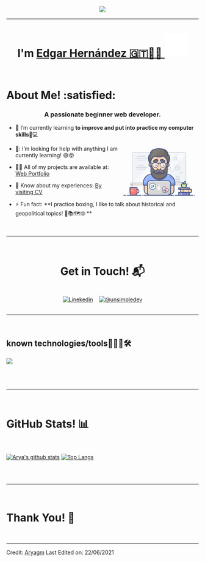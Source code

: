 <p align="center">
  <img src="https://miro.medium.com/max/2048/1*OohqW5DGh9CQS4hLY5FXzA.png" height="230"/>
</p>
<hr>
<h1 align="center">I'm <a href="https://github.com/EdgarzHernandez">Edgar Hernández 🇬🇹💙🤍 <a><img src="https://github.com/Kathryn-Jie/Kathryn-Jie/blob/main/wave.gif" width="60px"/></h1>
<Br>
<h1>About Me! :satisfied:</h1>

<h3 font-size="20" align="center">A passionate beginner web developer.</h3>

- 🌱 I’m currently learning **to improve and put into practice my computer skills**🧠💻 <Br><img align="right" style="width:13rem; height:auto;" src="https://raw.githubusercontent.com/Elanza-48/Elanza-48/41a4790484e268102dfdab2b7c59d440d3ffafab/resources/img/geek.gif"/>

- 🤔: I’m looking for help with anything I am currently learning! 😅😜

- 👨‍💻 All of my projects are available at: <a href="https://edgarzhernandez.github.io/PortafolioWedPersonal/">Web Portfolio<a>

- 📄 Know about my experiences: <a href="https://drive.google.com/file/d/1SUVngOrgPEP-FZ8p0xDVEWIXkHpVoAEt/view?usp=sharing">By visiting CV<a>

- ⚡ Fun fact: **I practice boxing, I like to talk about historical and geopolitical topics! 🥊📚🗺️🤓 **

<Br>
<hr>
<Br>
<h1 align="center">Get in Touch! 📬</h1>
<Br>

<div align="center">
  <a href="www.linkedin.com/in/edgar-hernández-6918a9285" target="blank"><img align="center" src="https://img.shields.io/badge/LinkedIn-0077B5?style=for-the-badge&logo=linkedin&logoColor=white" alt="Linekedin"/></a>&nbsp;&nbsp;&nbsp;
  <a href = "edgarh.programinwork@gmail.com" target="blank"><img align="center" src="https://img.shields.io/badge/Gmail-D14836?style=for-the-badge&logo=gmail&logoColor=white" alt="@unsimpledev"  /></a>
</div>

<Br>

<hr>
<Br>
<h2>known technologies/tools👨🏻‍💻🛠️</h2>
<p align="left">
  <a href="https://skillicons.dev">
    <img src="https://skillicons.dev/icons?i=html,css,js,bootstrap,mysql,php,dotnet,arduino&perline=12" />
  </a>
</p>
<br>
  

<Br>
<hr>
<Br>
<h1>GitHub Stats! 📊</h1>
<Br>
  
[![Arya's github stats](https://github-readme-stats.vercel.app/api?username=EdgarzHernandez_icons=true&theme=merko)](https://github.com/EdgarzHernandez/github-readme-stats) [![Top Langs](https://github-readme-stats.vercel.app/api/top-langs/?username=EdgarzHernandez&layout=compact&theme=merko)](https://github.com/EdgarzHernandez/github-readme-stats)

<Br>

<Br>
<hr>
<Br>
<h1>Thank You! 🤵 </h1>
<Br>

------
  
Credit: [Aryagm](https://github.com/Aryagm)
Last Edited on: 22/06/2021
